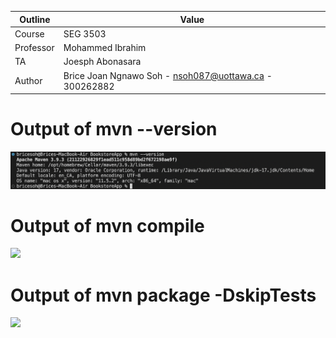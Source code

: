 | Outline | Value |
| ------- | ----- |
| Course | SEG 3503 |
| Professor | Mohammed Ibrahim |
| TA | Joesph Abonasara |
| Author | Brice Joan Ngnawo Soh - nsoh087@uottawa.ca - 300262882 |

<h1>Output of mvn --version</h1>
<img src = images/mvn_version.png/>
<br>
<h1>Output of mvn compile</h1>
<img src = images/mvn_compile.png/>
<br>
<h1>Output of mvn package -DskipTests</h1>
<img src = images/mvn_DskipTests.png/>
